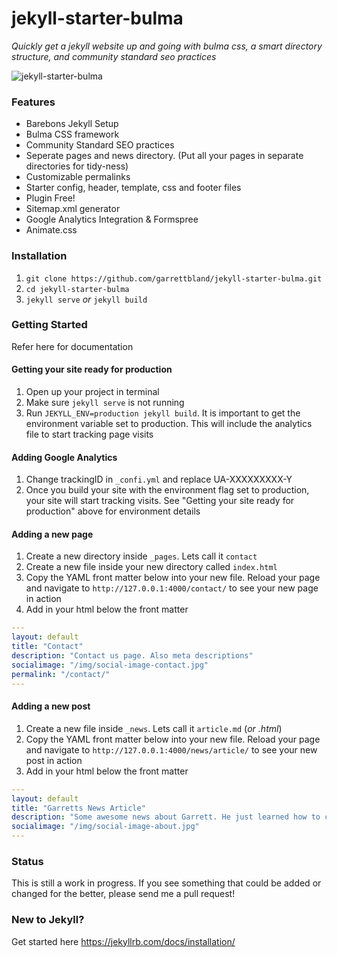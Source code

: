 # jekyll-starter-bulma

_Quickly get a jekyll website up and going with bulma css, a smart directory structure, and community standard seo practices_

![jekyll-starter-bulma](https://github.com/garrettbland/jekyll-starter-bulma/blob/master/README.jpg)

### Features
- Barebons Jekyll Setup
- Bulma CSS framework
- Community Standard SEO practices
- Seperate pages and news directory. (Put all your pages in separate directories for tidy-ness)
- Customizable permalinks
- Starter config, header, template, css and footer files
- Plugin Free!
- Sitemap.xml generator
- Google Analytics Integration & Formspree
- Animate.css

### Installation

1. `git clone https://github.com/garrettbland/jekyll-starter-bulma.git`
2.  `cd jekyll-starter-bulma`
3. `jekyll serve` *or*  `jekyll build`

### Getting Started
Refer here for documentation

#### Getting your site ready for production
1. Open up your project in terminal
2. Make sure `jekyll serve` is not running
3. Run `JEKYLL_ENV=production jekyll build`. It is important to get the environment variable set to production. This will include the analytics file to start tracking page visits

#### Adding Google Analytics
1. Change trackingID in `_confi.yml` and replace UA-XXXXXXXXX-Y
3. Once you build your site with the environment flag set to production, your site will start tracking visits. See "Getting your site ready for production" above for environment details

#### Adding a new page
1. Create a new directory inside `_pages`. Lets call it `contact`
2. Create a new file inside your new directory called `index.html`
3. Copy the YAML front matter below into your new file. Reload your page and navigate to `http://127.0.0.1:4000/contact/` to see your new page in action
4. Add in your html below the front matter

```yaml
---
layout: default
title: "Contact"
description: "Contact us page. Also meta descriptions"
socialimage: "/img/social-image-contact.jpg"
permalink: "/contact/"
---
```

#### Adding a new post
1. Create a new file inside `_news`. Lets call it `article.md` (_or .html_)
2. Copy the YAML front matter below into your new file. Reload your page and navigate to `http://127.0.0.1:4000/news/article/` to see your new post in action
4. Add in your html below the front matter

```yaml
---
layout: default
title: "Garretts News Article"
description: "Some awesome news about Garrett. He just learned how to create stuff."
socialimage: "/img/social-image-about.jpg"
---
```

### Status
This is still a work in progress. If you see something that could be added or changed for the better, please send me a pull request!

### New to Jekyll?
Get started here
https://jekyllrb.com/docs/installation/
